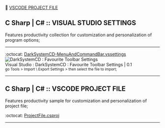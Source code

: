 :file_folder: [VSCODE PROJECT FILE](https://github.com/DarkSystemCD/.NET_CSHARP/blob/master/SETTINGS/ProjectFile.MD)


## C Sharp | C# :: VISUAL STUDIO SETTINGS

Features productivity collection for customization and personalization of program options;

---

:octocat: [DarkSystemCD-MenuAndCommandBar.vssettings](https://github.com/DarkSystemCD/CSharp/blob/master/SETTINGS/DarkSystemCD-MenuAndCommandBar.vssettings)
<br>![DarkSystemCD : Favourite Toolbar Settings](https://i.imgur.com/tKNcn33.gif)
<br>Visual Studio : DarkSystemCD : Favourite Toolbar Settings | 0.1
<br> <sub>go Tools > Import \ Export Settings > then select the file to import;</sub>

---

## C Sharp | C# :: VSCODE PROJECT FILE

Features productivity sample for customization and personalization of project file;

:octocat: [ProjectFile.csproj](https://github.com/DarkSystemCD/.NET_CSHARP/blob/master/SETTINGS/ProjectFile.csproj)

---
